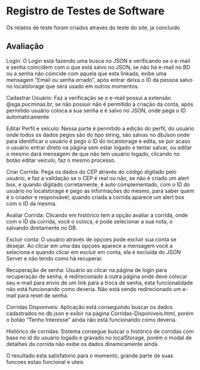 


 


# Registro de Testes de Software

Os relatos de teste foram criados atraves do teste do site, ja concluido

## Avaliação

Login: O Login está fazendo uma busca no JSON e verificando se o e-mail e senha coincidem com o que está salvo no JSON, se não há e-mail no BD ou a senha não coincide com aquela que esta linkada, exibe uma mensagem “Email ou senha errado”, após entrar deixa o ID da pessoa salvo no localstorage que será usado em outros momentos. 

Cadastrar Usuário: Faz a verificação se o e-mail possui a extensão @sga.pucminas.br, se não possuir não é permitido a criação da conta, após permitido usuário coloca a sua senha e é salvo no JSON, onde pega o ID automaticamente 

Editar Perfil e veículo: Nessa parte é permitido a edição do perfil, do usuário onde todos os dados pegos são do tipo string, são salvas no dbJson onde para identificar o usuário é pego o ID do localstorage e edita, se por acaso o usuário entrar direto na página sem estar logado e tentar salvar, ou editar o mesmo dará mensagem de que não tem usuário logado, clicando no botão editar veículo, faz o mesmo processo.  

Criar Corrida: Pega os dados do CEP através do código digitado pelo usuário, e faz a validação se o CEP é real ou não, se não é criado um alert box, e quando digitado corretamente, é auto complementado, com o ID do usuário no localstorage é pego as informações do mesmo, para saber quem é o criador e responsável, quando criada a corrida aparece um alert box com o ID da mesma. 

Avaliar Corrida: Clicando em histórico tem a opção avaliar a corrida, onde com o ID da corrida, você o coloca, e pode selecionar a sua nota, o salvando diretamente no DB. 

Excluir conta: O usuário através de opçoes pode excluir sua conta se desejar. Ao clicar em uma das opçoes aparece a mensagem você a seleciona e quando clicar em excluir em conta, ela é excluída do JSON Server e não tendo como há recuperar. 

Recuperação de senha: Usuário ao clicar na página de login para recuperação de senha, é redirecionado à outra página onde deve colocar seu e-mail para envio de um link para a troca de senha, esta funcionalidade não está funcionando como deveria. Não está sendo redirecionado um e-mail para reset de senha. 

Corridas Disponíveis: Aplicação está conseguindo buscar os dados cadastrados no db.json e exibir na página Corridas-Disponiveis.html, porém o botão “Tenho Interesse” ainda não está funcionando como deveria. 

Histórico de corridas: Sistema consegue buscar o histórico de corridas com base no id do usuário logado e gravado no localStorage, porém o modal de detalhes da corrida não exibe os dados dinamicamente ainda.  

O resultado esta satisfatorio para o momento, grande parte de suas funcoes estao funcional e uteis

> 